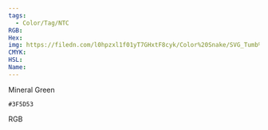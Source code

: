 ```yaml
---
tags:
  - Color/Tag/NTC
RGB:
Hex:
img: https://filedn.com/l0hpzxl1f01yT7GHxtF8cyk/Color%20Snake/SVG_Tumb%20Mass%20No%20Name/3F5D53.svg
CMYK:
HSL:
Name:
---
```

Mineral Green
```palette
#3F5D53
```
RGB
